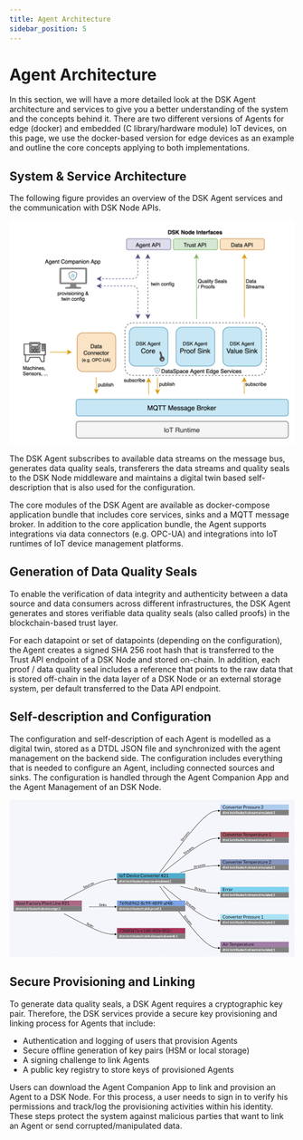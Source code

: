 ```yaml
---
title: Agent Architecture
sidebar_position: 5
---
```


# Agent Architecture

In this section, we will have a more detailed look at the DSK Agent architecture and services to give you a better understanding of the system and the concepts behind it. There are two different versions of Agents for edge (docker) and embedded (C library/hardware module) IoT devices, on this page, we use the docker-based version for edge devices as an example and outline the core concepts applying to both implementations.

## System & Service Architecture

The following figure provides an overview of the DSK Agent services and the communication with DSK Node APIs.

![System](../img/introduction/system.png)

The DSK Agent subscribes to available data streams on the message bus, generates data quality seals, transferers the data streams and quality seals to the DSK Node middleware and maintains a digital twin based self-description that is also used for the configuration.

The core modules of the DSK Agent are available as docker-compose application bundle that includes core services, sinks and a MQTT message broker. In addition to the core application bundle, the Agent supports integrations via data connectors (e.g. OPC-UA) and integrations into IoT runtimes of IoT device management platforms.

## Generation of Data Quality Seals 

To enable the verification of data integrity and authenticity between a data source and data consumers across different infrastructures, the DSK Agent generates and stores verifiable data quality seals (also called proofs) in the blockchain-based trust layer.

For each datapoint or set of datapoints (depending on the configuration), the Agent creates a signed SHA 256 root hash that is transferred to the Trust API endpoint of a DSK Node and stored on-chain. In addition, each proof / data quality seal includes a reference that points to the raw data that is stored off-chain in the data layer of a DSK Node or an external storage system, per default transferred to the Data API endpoint.

## Self-description and Configuration

The configuration and self-description of each Agent is modelled as a digital twin, stored as a DTDL JSON file and synchronized with the agent management on the backend side. The configuration includes everything that is needed to configure an Agent, including connected sources and sinks. The configuration is handled through the Agent Companion App and the Agent Management of an DSK Node.

![Self Description](../img/introduction/self_descriptions.png)

## Secure Provisioning and Linking

To generate data quality seals, a DSK Agent requires a cryptographic key pair. Therefore, the DSK services provide a secure key provisioning and linking process for Agents that include:

- Authentication and logging of users that provision Agents
- Secure offline generation of key pairs (HSM or local storage)
- A signing challenge to link Agents
- A public key registry to store keys of provisioned Agents

Users can download the Agent Companion App to link and provision an Agent to a DSK Node. For this process, a user needs to sign in to verify his permissions and track/log the provisioning activities within his identity. These steps protect the system against malicious parties that want to link an Agent or send corrupted/manipulated data.
